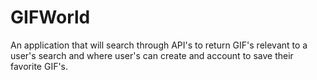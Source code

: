 # GIFWorld
An application that will search through API's to return GIF's relevant to a user's search and where user's can create and account to save their favorite GIF's.
